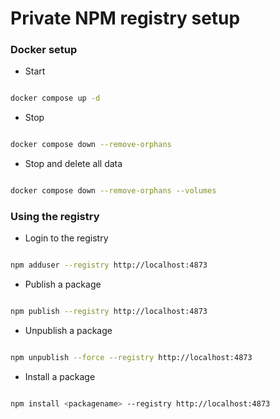 # Private NPM registry setup

### Docker setup

- Start

```sh

docker compose up -d

```

- Stop

```sh

docker compose down --remove-orphans

```

- Stop and delete all data

```sh

docker compose down --remove-orphans --volumes

```

### Using the registry

- Login to the registry

```sh

npm adduser --registry http://localhost:4873

```

- Publish a package

```sh

npm publish --registry http://localhost:4873

```

- Unpublish a package

```sh

npm unpublish --force --registry http://localhost:4873

```

- Install a package

```sh

npm install <packagename> --registry http://localhost:4873

```
